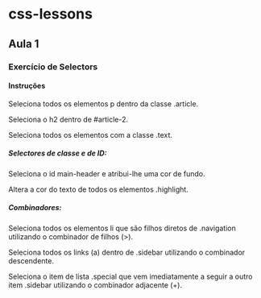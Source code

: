 # css-lessons

## Aula 1 
### Exercício de Selectors
#### Instruções

Seleciona todos os elementos p dentro da classe .article.

Seleciona o h2 dentro de #article-2.

Seleciona todos os elementos com a classe .text.

##### Selectores de classe e de ID:

Seleciona o id main-header e atribui-lhe uma cor de fundo.

Altera a cor do texto de todos os elementos .highlight.
##### Combinadores:

Seleciona todos os elementos li que são filhos diretos de .navigation utilizando o combinador de filhos (>).

Seleciona todos os links (a) dentro de .sidebar utilizando o combinador descendente.

Seleciona o item de lista .special que vem imediatamente a seguir a outro item .sidebar utilizando o combinador adjacente (+).

